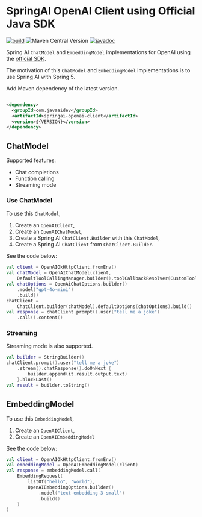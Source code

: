 # SpringAI OpenAI Client using Official Java SDK

[![build](https://github.com/JavaAIDev/springai-openai-client/actions/workflows/build.yaml/badge.svg)](https://github.com/JavaAIDev/springai-openai-client/actions/workflows/build.yaml)
![Maven Central Version](https://img.shields.io/maven-central/v/com.javaaidev/springai-openai-client)
[![javadoc](https://javadoc.io/badge2/com.javaaidev/springai-openai-client/javadoc.svg)](https://javadoc.io/doc/com.javaaidev/springai-openai-client)

Spring AI `ChatModel` and `EmbeddingModel` implementations for OpenAI using
the [official SDK](https://github.com/openai/openai-java).

The motivation of this `ChatModel` and `EmbeddingModel` implementations is to use Spring AI with
Spring 5.

Add Maven dependency of the latest version.

```xml

<dependency>
  <groupId>com.javaaidev</groupId>
  <artifactId>springai-openai-client</artifactId>
  <version>${VERSION}</version>
</dependency>
```

## ChatModel

Supported features:

- Chat completions
- Function calling
- Streaming mode

### Use ChatModel

To use this `ChatModel`,

1. Create an `OpenAIClient`,
2. Create an `OpenAIChatModel`,
3. Create a Spring AI `ChatClient.Builder` with this `ChatModel`,
4. Create a Spring AI `ChatClient` from `ChatClient.Builder`.

See the code below:

```kotlin
val client = OpenAIOkHttpClient.fromEnv()
val chatModel = OpenAIChatModel(client, 
    DefaultToolCallingManager.builder().toolCallbackResolver(CustomToolCallbackResolver()).build())
val chatOptions = OpenAiChatOptions.builder()
    .model("gpt-4o-mini")
    .build()
chatClient =
    ChatClient.builder(chatModel).defaultOptions(chatOptions).build()
val response = chatClient.prompt().user("tell me a joke")
    .call().content()
```

### Streaming

Streaming mode is also supported.

```kotlin
val builder = StringBuilder()
chatClient.prompt().user("tell me a joke")
    .stream().chatResponse().doOnNext {
        builder.append(it.result.output.text)
    }.blockLast()
val result = builder.toString()
```

## EmbeddingModel

To use this `EmbeddingModel`,

1. Create an `OpenAIClient`,
2. Create an `OpenAIEmbeddingModel`

See the code below:

```kotlin
val client = OpenAIOkHttpClient.fromEnv()
val embeddingModel = OpenAIEmbeddingModel(client)
val response = embeddingModel.call(
    EmbeddingRequest(
        listOf("hello", "world"),
        OpenAIEmbeddingOptions.builder()
            .model("text-embedding-3-small")
            .build()
    )
)
```
